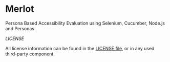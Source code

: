 Merlot
======

Persona Based Accessibility Evaluation using Selenium, Cucumber, Node.js and Personas

*LICENSE*

All license information  can be found in the [LICENSE file](LICENSE.md), or in any used third-party component.
